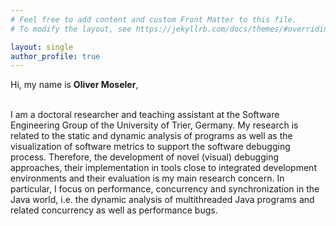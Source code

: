 ```yaml
---
# Feel free to add content and custom Front Matter to this file.
# To modify the layout, see https://jekyllrb.com/docs/themes/#overriding-theme-defaults

layout: single 
author_profile: true
---
```


<p>

Hi, my name is <b>Oliver Moseler</b>,<br>
<br>

I am a doctoral researcher and teaching assistant at the Software Engineering Group of the University of Trier, Germany. My research is related to the static and dynamic analysis of programs as well as the visualization of software metrics to support the software debugging process.
Therefore, the development of novel (visual) debugging approaches, their implementation in tools close to integrated development environments and their evaluation is my main research concern. In particular, I focus on performance, concurrency and synchronization in the Java world, i.e. the dynamic analysis of multithreaded Java programs and related concurrency as well as performance bugs.
</p>


